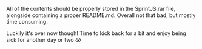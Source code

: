 All of the contents should be properly stored in the SprintJS.rar file, alongside containing a proper README.md. Overall not that bad, but mostly time consuming.

Luckily it's over now though! Time to kick back for a bit and enjoy being sick for another day or two :sob:
